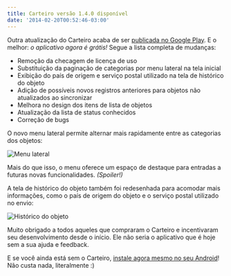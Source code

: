```yaml
---
title: Carteiro versão 1.4.0 disponível
date: '2014-02-20T00:52:46-03:00'
---
```


Outra atualização do Carteiro acaba de ser [publicada no Google Play](https://play.google.com/store/apps/details?id=com.rbardini.carteiro). E o melhor: _o aplicativo agora é grátis!_ Segue a lista completa de mudanças:

- Remoção da checagem de licença de uso
- Substituição da paginação de categorias por menu lateral na tela inicial
- Exibição do país de origem e serviço postal utilizado na tela de histórico do objeto
- Adição de possíveis novos registros anteriores para objetos não atualizados ao sincronizar
- Melhora no design dos itens de lista de objetos
- Atualização da lista de status conhecidos
- Correção de bugs

O novo menu lateral permite alternar mais rapidamente entre as categorias dos objetos:

![Menu lateral](/img/action-bar-drawer-toggle.png)

Mais do que isso, o menu oferece um espaço de destaque para entradas a futuras novas funcionalidades. _(Spoiler!)_

A tela de histórico do objeto também foi redesenhada para acomodar mais informações, como o país de origem do objeto e o serviço postal utilizado no envio:

![Histórico do objeto](/img/new-record-header.png)

Muito obrigado a todos aqueles que compraram o Carteiro e incentivaram seu desenvolvimento desde o início. Ele não seria o aplicativo que é hoje sem a sua ajuda e feedback.

E se você ainda está sem o Carteiro, [instale agora mesmo no seu Android](https://play.google.com/store/apps/details?id=com.rbardini.carteiro)! Não custa nada, literalmente :)
